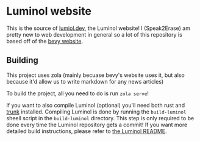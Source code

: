 # Luminol website
This is the source of [lumiol.dev](https://luminol.dev), the Luminol website!
I (Speak2Erase) am pretty new to web development in general so a lot of this repository is based off of the [bevy website](https://github.com/bevyengine/bevy-website).

## Building
This project uses zola (mainly becuase bevy's website uses it, but also because it'd allow us to write markdown for any news articles)

To build the project, all you need to do is run `zola serve`! 

If you want to also compile Luminol (optional) you'll need both rust and [trunk](https://trunkrs.dev) installed. 
Compiling Luminol is done by running the `build-luminol` sheell script in the `build-luminol` directory.
This step is only required to be done every time the Luminol repository gets a commit!
If you want more detailed build instructions, please refer to [the Luminol README](https://github.com/Astrabit-ST/Luminol/blob/dev/README.md#running-luminol).
